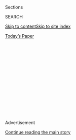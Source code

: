 <div id="app">

<div>

<div>

<div>

<div class="NYTAppHideMasthead css-1q2w90k e1suatyy0">

<div class="section css-ui9rw0 e1suatyy2">

<div class="css-eph4ug er09x8g0">

<div class="css-6n7j50">

</div>

<span class="css-1dv1kvn">Sections</span>

<div class="css-10488qs">

<span class="css-1dv1kvn">SEARCH</span>

</div>

[Skip to content](#site-content)[Skip to site index](#site-index)

</div>

<div class="css-10698na e1huz5gh0">

</div>

</div>

<div id="masthead-bar-one" class="section hasLinks css-15hmgas e1csuq9d3">

<div class="css-uqyvli e1csuq9d0">

</div>

<div class="css-1uqjmks e1csuq9d1">

</div>

<div class="css-9e9ivx">

[](https://myaccount.nytimes.com/auth/login?response_type=cookie&client_id=vi)

</div>

<div class="css-1bvtpon e1csuq9d2">

[Today’s Paper](https://www.nytimes.com/section/todayspaper)

</div>

</div>

</div>

</div>

<div data-aria-hidden="false">

<div id="site-content" role="main">

<div>

<div class="css-1aor85t" style="opacity:0.000000001;z-index:-1;visibility:hidden">

<div class="css-1hqnpie">

<div class="css-epjblv">

<span class="css-17xtcya">[Opinion](/section/opinion)</span><span class="css-x15j1o">|</span><span class="css-fwqvlz">President
Biden’s First Day</span>

</div>

<div class="css-k008qs">

<div class="css-1iwv8en">

<span class="css-18z7m18"></span>

<div>

</div>

</div>

<span class="css-1n6z4y">https://nyti.ms/2Ws5qba</span>

<div class="css-1705lsu">

<div class="css-4xjgmj">

<div class="css-4skfbu" role="toolbar" data-aria-label="Social Media Share buttons, Save button, and Comments Panel with current comment count" data-testid="share-tools">

  - 
  - 
  - 
  - 
    
    <div class="css-6n7j50">
    
    </div>

  - 
  - 

</div>

</div>

</div>

</div>

</div>

</div>

<div id="NYT_TOP_BANNER_REGION" class="css-13pd83m">

</div>

<div id="top-wrapper" class="css-1sy8kpn">

<div id="top-slug" class="css-l9onyx">

Advertisement

</div>

[Continue reading the main story](#after-top)

<div class="ad top-wrapper" style="text-align:center;height:100%;display:block;min-height:250px">

<div id="top" class="place-ad" data-position="top" data-size-key="top">

</div>

</div>

<div id="after-top">

</div>

</div>

<div>

<div class="css-v5btjw etb61u70">

<div class="css-v05ibm etb61u71">

[Opinion](/section/opinion)

</div>

</div>

<div id="sponsor-wrapper" class="css-1hyfx7x">

<div id="sponsor-slug" class="css-19vbshk">

Supported by

</div>

[Continue reading the main story](#after-sponsor)

<div id="sponsor" class="ad sponsor-wrapper" style="text-align:center;height:100%;display:block">

</div>

<div id="after-sponsor">

</div>

</div>

<div class="css-186x18t">

</div>

<div class="css-1vkm6nb ehdk2mb0">

# President Biden’s First Day

</div>

Imagining Jan. 20, 2021.

<div class="css-18e8msd">

<div class="css-vp77d3 epjyd6m0">

<div class="css-1p10dcb ey68jwv0" data-aria-hidden="true">

[![David
Brooks](https://static01.nyt.com/images/2018/04/03/opinion/david-brooks/david-brooks-thumbLarge-v2.png
"David Brooks")](https://www.nytimes.com/by/david-brooks)

</div>

<div class="css-1baulvz">

By [<span class="css-1baulvz last-byline" itemprop="name">David
Brooks</span>](https://www.nytimes.com/by/david-brooks)

<div class="css-8atqhb">

Opinion Columnist

</div>

</div>

</div>

  - July 16, 2020

  - 
    
    <div class="css-4xjgmj">
    
    <div class="css-d8bdto" role="toolbar" data-aria-label="Social Media Share buttons, Save button, and Comments Panel with current comment count" data-testid="share-tools">
    
      - 
      - 
      - 
      - 
        
        <div class="css-6n7j50">
        
        </div>
    
      - 
      - 
    
    </div>
    
    </div>

</div>

<div class="css-79elbk" data-testid="photoviewer-wrapper">

<div class="css-z3e15g" data-testid="photoviewer-wrapper-hidden">

</div>

<div class="css-1a48zt4 ehw59r15" data-testid="photoviewer-children">

![<span class="css-cnj6d5 e1z0qqy90" itemprop="copyrightHolder"><span class="css-1ly73wi e1tej78p0">Credit...</span><span><span>Erik
S Lesser/EPA, via
Shutterstock</span></span></span>](https://static01.nyt.com/images/2020/07/16/opinion/16brooksWeb/merlin_166241295_269bc61c-cb98-4f48-9fb4-cf7d9935716b-articleLarge.jpg?quality=75&auto=webp&disable=upscale)

</div>

</div>

</div>

<div class="section meteredContent css-1r7ky0e" name="articleBody" itemprop="articleBody">

<div class="css-1fanzo5 StoryBodyCompanionColumn">

<div class="css-53u6y8">

The first thing you’ll notice is the quiet. If Joe Biden wins this
thing, there will be no disgraceful presidential tweets and no furious
cable segments reacting to them on Inauguration Day.

Donald Trump himself may fume, but hated and alone. The opportunists who
make up his administration will abandon him. Republicans will pretend
they never heard his name. Republican politicians are not going to hang
around a guy they privately hate and who publicly destroyed their
majority.

But there will be a larger quiet, too. For two decades American politics
has centered on a bitter culture war between the white working-class
heartland and university-bred coastal elites.

Bill Clinton, Barack Obama and Hillary Clinton were all emblems of this
university class, and it was easy for the Republican media wing to gin
up resentment against them. In 2016, Trump beat Clinton among the white
working class by a crushing 28 points.

</div>

</div>

<div class="css-1fanzo5 StoryBodyCompanionColumn">

<div class="css-53u6y8">

But Biden is not an emblem of this coastal elite. His sensibility was
nurtured by his working-class family during the postwar industrial boom
of the 1950s and 1960s. He graduated from the University of Delaware in
1965 and missed the late 1960s culture war that divided a generation.

It’s very hard for conservatives to demonize Biden because he comes from
the sort of background that Trumpian conservatives celebrate. He elides
all the culture war divides. He doesn’t act superior to the
“deplorables,” because his family taught him to despise status games
of all sorts.

It will become immediately clear that in a Biden era politics will
shrink back down to normal size. It will be about government programs,
not epic wars about why my sort of people are morally superior to your
sort of people. In the Trump era a lot of people who don’t care about
government got manic about politics.

It will also become immediately clear that in a highly ideological age,
America will be led by a man who is not ideological.

This week a few of us columnist types spoke with Biden about his
economic plans. His most telling sentence was, “I’ve kind of tried to
shed the labels and focus on the nuts and bolts of this.”

</div>

</div>

<div class="css-1fanzo5 StoryBodyCompanionColumn">

<div class="css-53u6y8">

I asked him to describe the big forces that have flattened working-class
wages over the past decades. Other people would have spun grand theories
about broken capitalism or the rise of the corporate oligarchy. But
Biden pointed to two institutional failures — the way Republicans have
decentralized power and broken Washington and the way Wall Street forces
business leaders to focus obsessively on the short term.

Biden’s worldview seems to come mainly from lived experience, not a
manifesto somewhere. He has lived experience of a time when there were
good manufacturing jobs, when unions protected workers, when the less
affluent had a ladder to climb.

His economic agenda, promoted under the slogan “Build Back Better,” is
about that, not some vast effort to remake capitalism or build a
Nordic-style welfare system. The agenda is more New Deal than New Left.

In the two speeches he has delivered so far there are constant
references to our manufacturing base — infrastructure, steelworkers,
engineers, ironworkers, welders, 500,000 charging stations for electric
cars. “When I think of climate change, the word I think of is jobs,” he
declared.

The agenda pushes enormous resources toward two groups: first,
African-Americans, who have been pummeled by deindustrialization for
decades; and second, white working-class Trump voters. This looks like
an attempt to rebuild the New Deal coalition and win back the white
working class who should be a core of the Democratic base. Biden’s
populist “Buy American” messaging is just icing on that cake.

Can he pull off this manufacturing revival and this political
realignment?

I’ll be curious to see if it’s possible to create millions of
manufacturing jobs — or if technology means there’s only a need for
relatively few workers. I’ll be curious to see if he can tamp down the
Democratic media and activist wings, with their penchant for wildly
unpopular moral gestures like “defund the police” and “decriminalize the
border.”

I wonder if the economic crisis will obviate all this. With mass
unemployment the need will be to get money out the door immediately on
Day 1. Launching infrastructure projects and clean energy industries
takes a lot of time.

</div>

</div>

<div class="css-1fanzo5 StoryBodyCompanionColumn">

<div class="css-53u6y8">

But I do know that if he can win a chunk of the white working class ([44
percent of the
electorate](https://www.persuasion.community/p/demography-is-not-destiny?utm_medium=email&utm_campaign=cta),
according to Ruy Teixeira), he will realign American politics. I also
know that from that first day the Biden agenda will put the surviving
Republicans in Congress in an awful bind. Do they cooperate and work
with Biden’s infrastructure and manufacturing plans? If they oppose him
they give him a clear shot to win their voters while also inviting him
to end the filibuster.

Everybody says Biden is a moderate, and in intellectual and
temperamental terms that is true. But he has found a way to craft an
agenda that could reshape the American economy and the landscape of
American politics in fundamental ways.

Joe Biden may turn out to be what radical centrism looks like.

*The Times is committed to publishing* [*a diversity of
letters*](https://www.nytimes.com/2019/01/31/opinion/letters/letters-to-editor-new-york-times-women.html)
*to the editor. We’d like to hear what you think about this or any of
our articles. Here are some*
[*tips*](https://help.nytimes.com/hc/en-us/articles/115014925288-How-to-submit-a-letter-to-the-editor)*.
And here’s our email:*
[*letters@nytimes.com*](mailto:letters@nytimes.com)*.*

*Follow The New York Times Opinion section on*
[*Facebook*](https://www.facebook.com/nytopinion)*,* [*Twitter
(@NYTopinion)*](http://twitter.com/NYTOpinion) *and*
[*Instagram*](https://www.instagram.com/nytopinion/)*.*

</div>

</div>

</div>

<div>

</div>

<div>

</div>

<div>

</div>

<div>

<div id="bottom-wrapper" class="css-1ede5it">

<div id="bottom-slug" class="css-l9onyx">

Advertisement

</div>

[Continue reading the main story](#after-bottom)

<div id="bottom" class="ad bottom-wrapper" style="text-align:center;height:100%;display:block;min-height:90px">

</div>

<div id="after-bottom">

</div>

</div>

</div>

</div>

</div>

## Site Index

<div>

</div>

## Site Information Navigation

  - [© <span>2020</span> <span>The New York Times
    Company</span>](https://help.nytimes.com/hc/en-us/articles/115014792127-Copyright-notice)

<!-- end list -->

  - [NYTCo](https://www.nytco.com/)
  - [Contact
    Us](https://help.nytimes.com/hc/en-us/articles/115015385887-Contact-Us)
  - [Work with us](https://www.nytco.com/careers/)
  - [Advertise](https://nytmediakit.com/)
  - [T Brand Studio](http://www.tbrandstudio.com/)
  - [Your Ad
    Choices](https://www.nytimes.com/privacy/cookie-policy#how-do-i-manage-trackers)
  - [Privacy](https://www.nytimes.com/privacy)
  - [Terms of
    Service](https://help.nytimes.com/hc/en-us/articles/115014893428-Terms-of-service)
  - [Terms of
    Sale](https://help.nytimes.com/hc/en-us/articles/115014893968-Terms-of-sale)
  - [Site Map](https://spiderbites.nytimes.com)
  - [Help](https://help.nytimes.com/hc/en-us)
  - [Subscriptions](https://www.nytimes.com/subscription?campaignId=37WXW)

</div>

</div>

</div>

</div>
